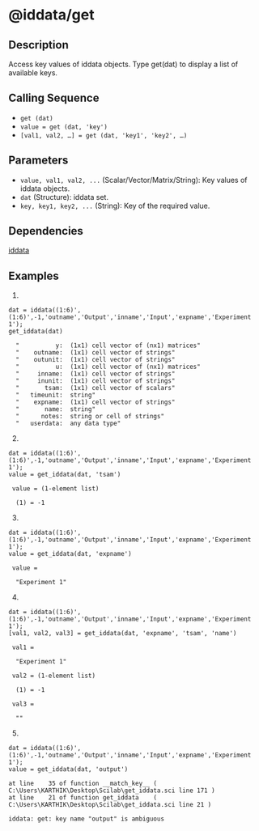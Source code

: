 # @iddata/get

## Description
Access key values of iddata objects. Type get(dat) to display a list of available keys.

## Calling Sequence
- `get (dat)`
- `value = get (dat, 'key')`
- `[val1, val2, …] = get (dat, 'key1', 'key2', …)`

## Parameters
- `value, val1, val2, ...` (Scalar/Vector/Matrix/String): Key values of iddata objects.
- `dat` (Structure): iddata set.
- `key, key1, key2, ...` (String): Key of the required value.

## Dependencies
[iddata](https://github.com/akash-sankar/CSToolboxFunctions/tree/main/iddata)

## Examples
1.
```
dat = iddata((1:6)',(1:6)',-1,'outname','Output','inname','Input','expname','Experiment 1');
get_iddata(dat)
```
```
  "          y:  (1x1) cell vector of (nx1) matrices"
  "    outname:  (1x1) cell vector of strings"       
  "    outunit:  (1x1) cell vector of strings"       
  "          u:  (1x1) cell vector of (nx1) matrices"
  "     inname:  (1x1) cell vector of strings"       
  "     inunit:  (1x1) cell vector of strings"       
  "       tsam:  (1x1) cell vector of scalars"       
  "   timeunit:  string"                             
  "    expname:  (1x1) cell vector of strings"       
  "       name:  string"                             
  "      notes:  string or cell of strings"          
  "   userdata:  any data type"
```
2.
```
dat = iddata((1:6)',(1:6)',-1,'outname','Output','inname','Input','expname','Experiment 1');
value = get_iddata(dat, 'tsam')
```
```
 value = (1-element list)

  (1) = -1
```

3.
```
dat = iddata((1:6)',(1:6)',-1,'outname','Output','inname','Input','expname','Experiment 1');
value = get_iddata(dat, 'expname')
```
```
 value = 

  "Experiment 1"
```

4.
```
dat = iddata((1:6)',(1:6)',-1,'outname','Output','inname','Input','expname','Experiment 1');
[val1, val2, val3] = get_iddata(dat, 'expname', 'tsam', 'name')
```
```
 val1 = 

  "Experiment 1"

 val2 = (1-element list)

  (1) = -1

 val3 = 

  ""
```

5.
```
dat = iddata((1:6)',(1:6)',-1,'outname','Output','inname','Input','expname','Experiment 1');
value = get_iddata(dat, 'output')
```
```
at line    35 of function __match_key__ ( C:\Users\KARTHIK\Desktop\Scilab\get_iddata.sci line 171 )
at line    21 of function get_iddata    ( C:\Users\KARTHIK\Desktop\Scilab\get_iddata.sci line 21 )

iddata: get: key name "output" is ambiguous
```
